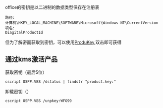 office的密钥是以二进制的数据类型保存在注册表

```
路径:
计算机\HKEY_LOCAL_MACHINE\SOFTWARE\Microsoft\Windows NT\CurrentVersion
项名:
DiagitalProductId
```

但为了解密而获取到密钥，可以使用[ProduKey](https://www.nirsoft.net/utils/product_cd_key_viewer.html#DownloadLinks),双击即可获得

## 通过kms激活产品

获取密钥（最后5位）

```
cscript OSPP.VBS /dstatus | findstr "product.key:"
```



卸载密钥（）

```
cscript OSPP.VBS /unpkey:WFG99
```

